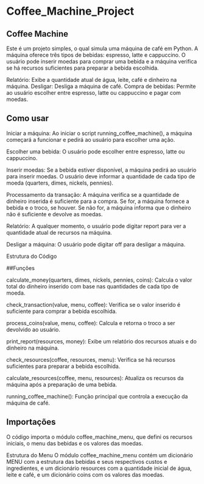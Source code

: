 # Coffee_Machine_Project
## Coffee Machine

Este é um projeto simples, o qual simula uma máquina de café em Python.
A máquina oferece três tipos de bebidas: espresso, latte e cappuccino. 
O usuário pode inserir moedas para comprar uma bebida e a máquina verifica se há recursos suficientes para preparar a bebida escolhida.


Relatório: Exibe a quantidade atual de água, leite, café e dinheiro na máquina.
Desligar: Desliga a máquina de café.
Compra de bebidas: Permite ao usuário escolher entre espresso, latte ou cappuccino e pagar com moedas.

## Como usar
Iniciar a máquina: Ao iniciar o script running_coffee_machine(), a máquina começará a funcionar e pedirá ao usuário para escolher uma ação.

Escolher uma bebida: O usuário pode escolher entre espresso, latte ou cappuccino.

Inserir moedas: Se a bebida estiver disponível, a máquina pedirá ao usuário para inserir moedas. O usuário deve informar a quantidade de cada tipo de moeda (quarters, dimes, nickels, pennies).

Processamento da transação: A máquina verifica se a quantidade de dinheiro inserida é suficiente para a compra. Se for, a máquina fornece a bebida e o troco, se houver. Se não for, a máquina informa que o dinheiro não é suficiente e devolve as moedas.

Relatório: A qualquer momento, o usuário pode digitar report para ver a quantidade atual de recursos na máquina.

Desligar a máquina: O usuário pode digitar off para desligar a máquina.

Estrutura do Código

##Funções

calculate_money(quarters, dimes, nickels, pennies, coins): Calcula o valor total do dinheiro inserido com base nas quantidades de cada tipo de moeda.

check_transaction(value, menu, coffee): Verifica se o valor inserido é suficiente para comprar a bebida escolhida.

process_coins(value, menu, coffee): Calcula e retorna o troco a ser devolvido ao usuário.

print_report(resources, money): Exibe um relatório dos recursos atuais e do dinheiro na máquina.

check_resources(coffee, resources, menu): Verifica se há recursos suficientes para preparar a bebida escolhida.

calculate_resources(coffee, menu, resources): Atualiza os recursos da máquina após a preparação de uma bebida.

running_coffee_machine(): Função principal que controla a execução da máquina de café.

## Importações
O código importa o módulo coffee_machine_menu, que defini os recursos iniciais, o menu das bebidas e os valores das moedas.


Estrutura do Menu
O módulo coffee_machine_menu contém um dicionário MENU com a estrutura das bebidas e seus respectivos custos e ingredientes, e um dicionário resources com a quantidade inicial de água, leite e café, e um dicionário coins com os valores das moedas.

